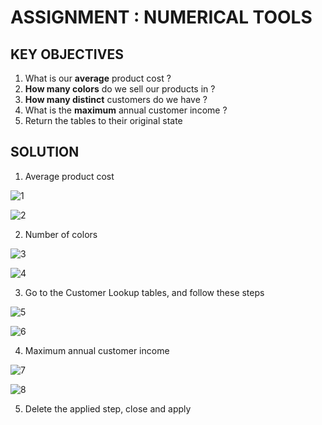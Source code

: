 # ASSIGNMENT : NUMERICAL TOOLS

## KEY OBJECTIVES

1. What is our **average** product cost ?
2. **How many colors** do we sell our products in ?
3. **How many distinct** customers do we have ?
4. What is the **maximum** annual customer income ?
5. Return the tables to their original state

## SOLUTION

1. Average product cost

![1](https://github.com/anaswick/my_portfolio/assets/24541471/685a90e7-56b0-4a93-b3f0-37aee325be63)

![2](https://github.com/anaswick/my_portfolio/assets/24541471/0bbfd1b2-0811-4093-8c6f-2595ac941c64)

2. Number of colors

![3](https://github.com/anaswick/my_portfolio/assets/24541471/d87e9ee6-611a-40b8-bb39-fc5ffb33ab6e)

![4](https://github.com/anaswick/my_portfolio/assets/24541471/c07a68fe-9342-4a15-9f97-2aa3e98b3cdb)

3. Go to the Customer Lookup tables, and follow these steps

![5](https://github.com/anaswick/my_portfolio/assets/24541471/c1c5408a-1918-40ad-ba08-1e2b5fb04859)

![6](https://github.com/anaswick/my_portfolio/assets/24541471/41c3572b-9b31-4b1f-8841-8a85aadcbf8b)

4. Maximum annual customer income

![7](https://github.com/anaswick/my_portfolio/assets/24541471/77dce808-347d-4e55-986c-1f91d1586dbd)

![8](https://github.com/anaswick/my_portfolio/assets/24541471/da67d82b-5134-454a-88b8-6ed7ef026933)

5. Delete the applied step, close and apply

